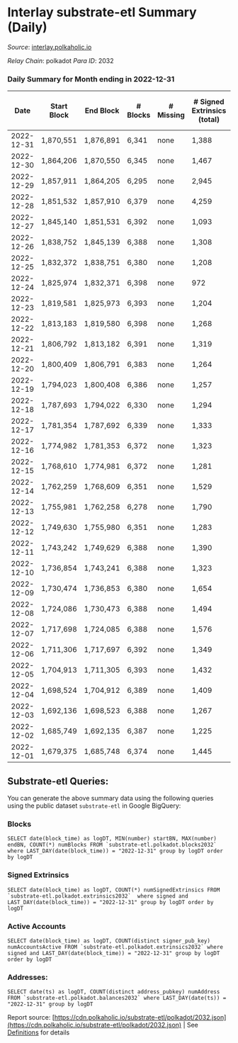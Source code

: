 # Interlay substrate-etl Summary (Daily)

_Source_: [interlay.polkaholic.io](https://interlay.polkaholic.io)

*Relay Chain*: polkadot
*Para ID*: 2032



### Daily Summary for Month ending in 2022-12-31


| Date | Start Block | End Block | # Blocks | # Missing | # Signed Extrinsics (total) | # Active Accounts | # Addresses with Balances | # Events | # Transfers | # XCM Transfers In | # XCM Transfers Out |
| ---- | ----------- | --------- | -------- | --------- | --------------------------- | ----------------- | ------------------------- | -------- | ----------- | ------------------ | ------------------- |
| 2022-12-31 | 1,870,551 | 1,876,891 | 6,341 | none  | 1,388 | 130 | 10,820 | 57,442 | 6,487 ($10,909.88) | 8 ($230.48) | 14 ($215.44) |
| 2022-12-30 | 1,864,206 | 1,870,550 | 6,345 | none  | 1,467 | 121 | 10,814 | 57,908 | 6,519 ($17,426.65) | 13 ($779.86) | 20 ($2,439.04) |
| 2022-12-29 | 1,857,911 | 1,864,205 | 6,295 | none  | 2,945 | 120 | 10,806 | 63,192 | 6,436 ($17,874.19) | 7 ($484.97) | 12 ($339.87) |
| 2022-12-28 | 1,851,532 | 1,857,910 | 6,379 | none  | 4,259 | 144 | 10,803 | 69,468 | 6,566 ($84,525.79) | 8 ($685.51) | 26 ($4,254.75) |
| 2022-12-27 | 1,845,140 | 1,851,531 | 6,392 | none  | 1,093 | 120 | 10,794 | 56,749 | 6,537 ($10,510.33) | 14 ($760.46) | 23 ($14,338.02) |
| 2022-12-26 | 1,838,752 | 1,845,139 | 6,388 | none  | 1,308 | 130 | 10,788 | 57,662 | 6,563 ($12,322.90) | 21 ($1,045.98) | 29 ($945.11) |
| 2022-12-25 | 1,832,372 | 1,838,751 | 6,380 | none  | 1,208 | 120 |  | 57,034 | 6,510 ($7,598.38) | 9 ($1,356.29) | 14 ($1,349.95) |
| 2022-12-24 | 1,825,974 | 1,832,371 | 6,398 | none  | 972 | 113 |  | 56,041 | 6,516 ($5,406.18) | 12 ($697.23) | 11 ($294.17) |
| 2022-12-23 | 1,819,581 | 1,825,973 | 6,393 | none  | 1,204 | 131 |  | 57,128 | 6,552 ($34,394.90) | 15 ($757.57) | 19 ($1,230.37) |
| 2022-12-22 | 1,813,183 | 1,819,580 | 6,398 | none  | 1,268 | 126 |  | 57,477 | 6,545 ($7,807.58) | 9 ($357.03) | 16 ($977.48) |
| 2022-12-21 | 1,806,792 | 1,813,182 | 6,391 | none  | 1,319 | 135 |  | 57,656 | 6,572 ($9,183.10) | 16 ($5,135.21) | 27 ($15,006.07) |
| 2022-12-20 | 1,800,409 | 1,806,791 | 6,383 | none  | 1,264 | 135 |  | 57,305 | 6,526 ($7,713.43) | 13 ($277.23) | 10 ($3,216.45) |
| 2022-12-19 | 1,794,023 | 1,800,408 | 6,386 | none  | 1,257 | 112 |  | 57,266 | 6,521 ($12,655.01) | 12 ($919.05) | 12 ($592.24) |
| 2022-12-18 | 1,787,693 | 1,794,022 | 6,330 | none  | 1,294 | 125 | 10,745 | 57,125 | 6,482 ($36,687.52) | 9 ($21,121.34) | 15 ($180.82) |
| 2022-12-17 | 1,781,354 | 1,787,692 | 6,339 | none  | 1,333 | 134 | 10,742 | 57,360 | 6,487 ($5,643.69) | 23 ($2,515.81) | 26 ($986.45) |
| 2022-12-16 | 1,774,982 | 1,781,353 | 6,372 | none  | 1,323 | 141 | 10,739 | 57,676 | 6,541 ($9,914.52) | 28 ($1,464.88) | 24 ($28,077.41) |
| 2022-12-15 | 1,768,610 | 1,774,981 | 6,372 | none  | 1,281 | 134 | 10,733 | 57,415 | 6,537 ($11,851.18) | 12 ($1,024.26) | 16 ($1,498.74) |
| 2022-12-14 | 1,762,259 | 1,768,609 | 6,351 | none  | 1,529 | 138 | 10,724 | 58,537 | 6,523 ($22,823.80) | 10 ($409.75) | 25 ($213,485.68) |
| 2022-12-13 | 1,755,981 | 1,762,258 | 6,278 | none  | 1,790 | 184 | 10,716 | 59,356 | 6,509 ($82,947.43) | 26 ($4,183.92) | 33 ($504,484.19) |
| 2022-12-12 | 1,749,630 | 1,755,980 | 6,351 | none  | 1,283 | 131 |  | 57,295 | 6,510 ($86,059.32) | 6 ($340.71) | 12 ($13,468.87) |
| 2022-12-11 | 1,743,242 | 1,749,629 | 6,388 | none  | 1,390 | 155 | 10,707 | 58,149 | 6,599 ($16,718.51) | 18 ($3,710.68) | 24 ($8,235.29) |
| 2022-12-10 | 1,736,854 | 1,743,241 | 6,388 | none  | 1,323 | 122 | 10,692 | 57,596 | 6,537 ($8,565.15) | 9 ($484.21) | 14 ($2,431.97) |
| 2022-12-09 | 1,730,474 | 1,736,853 | 6,380 | none  | 1,654 | 322 | 10,691 | 59,129 | 6,718 ($127,739.84) | 12 ($12,311.70) | 15 ($293.06) |
| 2022-12-08 | 1,724,086 | 1,730,473 | 6,388 | none  | 1,494 | 133 | 10,687 | 58,609 | 6,553 ($19,243.69) | 14 ($399.91) | 16 ($24,406.74) |
| 2022-12-07 | 1,717,698 | 1,724,085 | 6,388 | none  | 1,576 | 138 | 10,683 | 58,807 | 6,598 ($65,847.45) | 26 ($4,283.15) | 22 ($113,444.35) |
| 2022-12-06 | 1,711,306 | 1,717,697 | 6,392 | none  | 1,349 | 161 | 10,674 | 58,203 | 6,630 ($134,775.52) | 32 ($49,676.40) | 28 ($23,177.22) |
| 2022-12-05 | 1,704,913 | 1,711,305 | 6,393 | none  | 1,432 | 150 | 10,667 | 58,550 | 6,667 ($44,318.95) | 29 ($20,508.64) | 27 ($2,505.48) |
| 2022-12-04 | 1,698,524 | 1,704,912 | 6,389 | none  | 1,409 | 146 | 10,656 | 58,253 | 6,583 ($32,566.98) | 21 ($1,681.53) | 20 ($1,087.16) |
| 2022-12-03 | 1,692,136 | 1,698,523 | 6,388 | none  | 1,267 | 117 | 10,649 | 57,347 | 6,519 ($23,694.22) | 9 ($2,797.75) | 11 ($711.37) |
| 2022-12-02 | 1,685,749 | 1,692,135 | 6,387 | none  | 1,225 | 138 | 10,646 | 57,329 | 6,588 ($31,376.33) | 20 ($7,118.96) | 24 ($2,074.65) |
| 2022-12-01 | 1,679,375 | 1,685,748 | 6,374 | none  | 1,445 | 134 | 10,641 | 58,024 | 6,530 ($17,949.92) | 12 ($235,896.47) | 10 ($399.79) |

## Substrate-etl Queries:
You can generate the above summary data using the following queries using the public dataset `substrate-etl` in Google BigQuery:


### Blocks
```
SELECT date(block_time) as logDT, MIN(number) startBN, MAX(number) endBN, COUNT(*) numBlocks FROM `substrate-etl.polkadot.blocks2032`  where LAST_DAY(date(block_time)) = "2022-12-31" group by logDT order by logDT
```


### Signed Extrinsics
```
SELECT date(block_time) as logDT, COUNT(*) numSignedExtrinsics FROM `substrate-etl.polkadot.extrinsics2032`  where signed and LAST_DAY(date(block_time)) = "2022-12-31" group by logDT order by logDT
```


### Active Accounts
```
SELECT date(block_time) as logDT, COUNT(distinct signer_pub_key) numAccountsActive FROM `substrate-etl.polkadot.extrinsics2032` where signed and LAST_DAY(date(block_time)) = "2022-12-31" group by logDT order by logDT
```


### Addresses:
```
SELECT date(ts) as logDT, COUNT(distinct address_pubkey) numAddress FROM `substrate-etl.polkadot.balances2032` where LAST_DAY(date(ts)) = "2022-12-31" group by logDT
```



Report source: [https://cdn.polkaholic.io/substrate-etl/polkadot/2032.json](https://cdn.polkaholic.io/substrate-etl/polkadot/2032.json) | See [Definitions](/DEFINITIONS.md) for details
